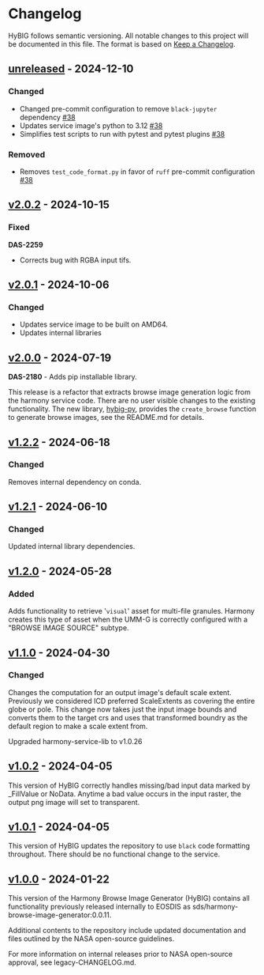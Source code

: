 # Changelog

HyBIG follows semantic versioning. All notable changes to this project will be
documented in this file. The format is based on [Keep a
Changelog](http://keepachangelog.com/en/1.0.0/).

## [unreleased] - 2024-12-10

### Changed

* Changed pre-commit configuration to remove `black-jupyter` dependency [#38](https://github.com/nasa/harmony-browse-image-generator/pull/38)
* Updates service image's python to 3.12 [#38](https://github.com/nasa/harmony-browse-image-generator/pull/38)
* Simplifies test scripts to run with pytest and pytest plugins [#38](https://github.com/nasa/harmony-browse-image-generator/pull/38)

### Removed

* Removes `test_code_format.py` in favor of `ruff` pre-commit configuration [#38](https://github.com/nasa/harmony-browse-image-generator/pull/38)


## [v2.0.2] - 2024-10-15

### Fixed

**DAS-2259**
- Corrects bug with RGBA input tifs.

## [v2.0.1] - 2024-10-06

### Changed

* Updates service image to be built on AMD64.
* Updates internal libraries


## [v2.0.0] - 2024-07-19

**DAS-2180** - Adds pip installable library.

This release is a refactor that extracts browse image generation logic from the
harmony service code. There are no user visible changes to the existing
functionality.  The new library,
[hybig-py](https://pypi.org/project/hybig-py/), provides the `create_browse`
function to generate browse images, see the README.md for details.

## [v1.2.2] - 2024-06-18

### Changed
Removes internal dependency on conda.

## [v1.2.1] - 2024-06-10

### Changed
Updated internal library dependencies.

## [v1.2.0] - 2024-05-28

### Added
Adds functionality to retrieve '`visual`' asset for multi-file
granules. Harmony creates this type of asset when the UMM-G is correctly
configured with a "BROWSE IMAGE SOURCE" subtype.

## [v1.1.0] - 2024-04-30

### Changed
Changes the computation for an output image's default scale extent. Previously
we considered ICD preferred ScaleExtents as covering the entire globe or pole.
This change now takes just the input image bounds and converts them to the target crs
and uses that transformed boundry as the default region to make a scale extent from.

Upgraded harmony-service-lib to v1.0.26

## [v1.0.2] - 2024-04-05

This version of HyBIG correctly handles missing/bad input data marked by _FillValue or NoData.
Anytime a bad value occurs in the input raster, the output png image will set to transparent.

## [v1.0.1] - 2024-04-05

This version of HyBIG updates the repository to use `black` code formatting
throughout. There should be no functional change to the service.

## [v1.0.0] - 2024-01-22
This version of the Harmony Browse Image Generator (HyBIG) contains all
functionality previously released internally to EOSDIS as
sds/harmony-browse-image-generator:0.0.11.

Additional contents to the repository include updated documentation and files
outlined by the NASA open-source guidelines.

For more information on internal releases prior to NASA open-source approval,
see legacy-CHANGELOG.md.

[unreleased]:https://github.com/nasa/harmony-browse-image-generator/compare/2.0.2..HEAD
[v2.0.2]:https://github.com/nasa/harmony-browse-image-generator/compare/2.0.1..2.0.2
[v2.0.1]:https://github.com/nasa/harmony-browse-image-generator/compare/2.0.0..2.0.1
[v2.0.0]:https://github.com/nasa/harmony-browse-image-generator/compare/1.2.2..2.0.0
[v1.2.2]: https://github.com/nasa/harmony-browse-image-generator/compare/1.2.1..1.2.2
[v1.2.1]: https://github.com/nasa/harmony-browse-image-generator/compare/1.2.0..1.2.1
[v1.2.0]: https://github.com/nasa/harmony-browse-image-generator/compare/1.1.0..1.2.0
[v1.1.0]: https://github.com/nasa/harmony-browse-image-generator/compare/1.0.2..1.1.0
[v1.0.2]: https://github.com/nasa/harmony-browse-image-generator/compare/1.0.1..1.0.2
[v1.0.1]: https://github.com/nasa/harmony-browse-image-generator/compare/1.0.0..1.0.1
[v1.0.0]: https://github.com/nasa/harmony-browse-image-generator/compare/0.0.11-legacy..1.0.0
